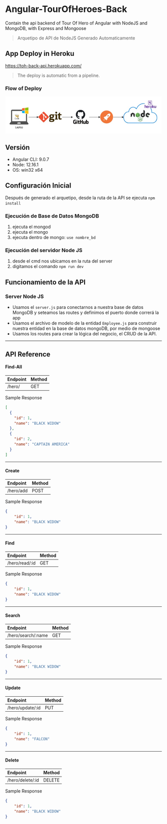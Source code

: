 # Angular-TourOfHeroes-Back
Contain the api backend of Tour Of Hero of Angular with NodeJS and MongoDB, with Express and Mongoose


> Arquetipo de API de NodeJS Generado Automaticamente

## App Deploy in Heroku

https://toh-back-api.herokuapp.com/

>The deploy is automatic from a pipeline.

### Flow of Deploy

![Node Deploy](docs/nodedeploy.jpg)

## Versión

* Angular CLI: 9.0.7
* Node: 12.16.1
* OS: win32 x64

## Configuración Inicial
Después de generado el arquetipo, desde la ruta de la API se ejecuta `npm install`

### Ejecución de Base de Datos MongoDB
1. ejecuta el mongod 
2. ejecuta el mongo
3. ejecuta dentro de mongo: `use nombre_bd`

### Ejecución del servidor Node JS
1. desde el cmd nos ubicamos en la ruta del server
2. digitamos el comando `npm run dev`


## Funcionamiento de la API
### Server Node JS
* Usamos el `server.js` para conectarnos a nuestra base de datos MongoDB y seteamos las routes y definimos el puerto donde correrá la app
* Usamos el archivo de modelo de la entidad `Employee.js` para construir nuestra entidad en la base de datos mongoDB, por medio de mongoose
* Usamos los routes para crear la lógica del negocio, el CRUD de la API. 


-----------------

## API Reference

#### Find-All
|Endpoint|Method|
|:--|:--|
|/hero/|GET|

Sample Response
```json
[
  {
    "id": 1,
    "name": "BLACK WIDOW"
  },
  {
    "id": 2,
    "name": "CAPTAIN AMERICA"
  }
]
```

---
#### Create
|Endpoint|Method|
|:--|:--|
|/hero/add|POST|

Sample Response
```json
{
    "id": 1,
    "name": "BLACK WIDOW"
}
```
---
#### Find
|Endpoint|Method|
|:--|:--|
|/hero/read/:id|GET|

Sample Response
```json
{
    "id": 1,
    "name": "BLACK WIDOW"
}
```
---

#### Search
|Endpoint|Method|
|:--|:--|
|/hero/search/:name|GET|

Sample Response
```json
{
    "id": 1,
    "name": "BLACK WIDOW"
}
```
---

#### Update
|Endpoint|Method|
|:--|:--|
|/hero/update/:id|PUT|

Sample Response
```json
{
    "id": 1,
    "name": "FALCON"
}
```
---
#### Delete
|Endpoint|Method|
|:--|:--|
|/hero/delete/:id|DELETE|

Sample Response
```json
{
    "id": 1,
    "name": "BLACK WIDOW"
}
```